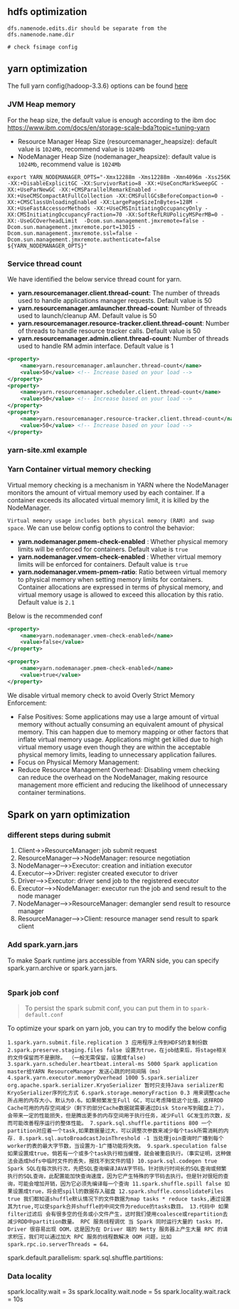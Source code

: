 # 

## hdfs optimization

```shell
dfs.namenode.edits.dir should be separate from the dfs.namenode.name.dir

# check fsimage config
```

## yarn optimization

The full yarn config(hadoop-3.3.6) options can be found [here](https://hadoop.apache.org/docs/r3.3.6/hadoop-yarn/hadoop-yarn-common/yarn-default.xml)

### JVM Heap memory 

For the heap size, the default value is enough according to the ibm doc
https://www.ibm.com/docs/en/storage-scale-bda?topic=tuning-yarn


- Resource Manager Heap Size (resourcemanager_heapsize): default value is `1024Mb`, recommend value is `1024Mb`
- NodeManager Heap Size (nodemanager_heapsize): default value is `1024Mb`, recommend value is `1024Mb`

```shell
export YARN_NODEMANAGER_OPTS="-Xmx12288m -Xms12288m -Xmn4096m -Xss256K -XX:+DisableExplicitGC -XX:SurvivorRatio=8 -XX:+UseConcMarkSweepGC -XX:+UseParNewGC -XX:+CMSParallelRemarkEnabled -XX:+UseCMSCompactAtFullCollection -XX:CMSFullGCsBeforeCompaction=0 -XX:+CMSClassUnloadingEnabled -XX:LargePageSizeInBytes=128M -XX:+UseFastAccessorMethods -XX:+UseCMSInitiatingOccupancyOnly -XX:CMSInitiatingOccupancyFraction=70 -XX:SoftRefLRUPolicyMSPerMB=0 -XX:-UseGCOverheadLimit  -Dcom.sun.management.jmxremote=false -Dcom.sun.management.jmxremote.port=13015 -Dcom.sun.management.jmxremote.ssl=false -Dcom.sun.management.jmxremote.authenticate=false ${YARN_NODEMANAGER_OPTS}"
```

### Service thread count

We have identified the below service thread count for yarn.
- **yarn.resourcemanager.client.thread-count**: The number of threads used to handle applications manager requests. Default value is 50
- **yarn.resourcemanager.amlauncher.thread-count**: Number of threads used to launch/cleanup AM. Default value is 50
- **yarn.resourcemanager.resource-tracker.client.thread-count**: Number of threads to handle resource tracker calls. Default value is 50
- **yarn.resourcemanager.admin.client.thread-count**: Number of threads used to handle RM admin interface. Default value is 1

```xml
<property>
    <name>yarn.resourcemanager.amlauncher.thread-count</name>
    <value>50</value> <!-- Increase based on your load -->
</property>
<property>
    <name>yarn.resourcemanager.scheduler.client.thread-count</name>
    <value>50</value> <!-- Increase based on your load -->
</property>
<property>
    <name>yarn.resourcemanager.resource-tracker.client.thread-count</name>
    <value>50</value> <!-- Increase based on your load -->
</property>
```

### yarn-site.xml example


### Yarn Container virtual memory checking

Virtual memory checking is a mechanism in YARN where the NodeManager monitors the amount of virtual memory used by 
each container. If a container exceeds its allocated virtual memory limit, it is killed by the NodeManager.

`Virtual memory usage includes both physical memory (RAM) and swap space`. We can use below config options to
control the behavior:

- **yarn.nodemanager.pmem-check-enabled** :	Whether physical memory limits will be enforced for containers. Default value is `true`
- **yarn.nodemanager.vmem-check-enabled** : Whether virtual memory limits will be enforced for containers. Default value is `true`
- **yarn.nodemanager.vmem-pmem-ratio**:	Ratio between virtual memory to physical memory when setting memory limits for 
                  containers. Container allocations are expressed in terms of physical memory, and virtual memory usage 
                   is allowed to exceed this allocation by this ratio. Default value is `2.1`

Below is the recommended conf

```xml
<property>
    <name>yarn.nodemanager.vmem-check-enabled</name>
    <value>false</value>
</property>

<property>
    <name>yarn.nodemanager.pmem-check-enabled</name>
    <value>true</value>
</property>
```

We disable virtual memory check to avoid Overly Strict Memory Enforcement:
- False Positives: Some applications may use a large amount of virtual memory without actually consuming an equivalent amount of physical memory. This can happen due to memory mapping or other factors that inflate virtual memory usage.
 Applications might get killed due to high virtual memory usage even though they are within the acceptable physical memory limits, leading to unnecessary application failures.
- Focus on Physical Memory Management:
- Reduce Resource Management Overhead: Disabling vmem checking can reduce the overhead on the NodeManager, making 
  resource management more efficient and reducing the likelihood of unnecessary container terminations.

## Spark on yarn optimization

### different steps during submit

1. Client->>ResourceManager: job submit request 
2. ResourceManager-->>NodeManager: resource negotiation
3. NodeManager-->>Executor: creation and initiation executor
4. Executor-->>Driver: register created executor to driver
5. Driver-->>Executor: driver send job to the registered executor
6. Executor-->>NodeManager: executor run the job and send result to the node manager
7. NodeManager-->>ResourceManager: demangler send result to resource manager
8. ResourceManager-->>Client: resource manager send result to spark client

### Add spark.yarn.jars

To make Spark runtime jars accessible from YARN side, you can specify spark.yarn.archive or spark.yarn.jars.
```shell

```

### Spark job conf

> To persist the spark submit conf, you can put them in to `spark-default.conf`

To optimize your spark on yarn job, you can try to modify the below config

```shell
1.spark.yarn.submit.file.replication 3 应用程序上传到HDFS的复制份数 2.spark.preserve.staging.files false 设置为true，在job结束后，将stage相关的文件保留而不是删除。 （一般无需保留，设置成false) 3.spark.yarn.scheduler.heartbeat.interal-ms 5000 Spark application master给YARN ResourceManager 发送心跳的时间间隔（ms） 4.spark.yarn.executor.memoryOverhead 1000 5.spark.serializer org.apache.spark.serializer.KryoSerializer 暂时只支持Java serializer和KryoSerializer序列化方式 6.spark.storage.memoryFraction 0.3 用来调整cache所占用的内存大小。默认为0.6。如果频繁发生Full GC，可以考虑降低这个比值，这样RDD Cache可用的内存空间减少（剩下的部分Cache数据就需要通过Disk Store写到磁盘上了），会带来一定的性能损失，但是腾出更多的内存空间用于执行任务，减少Full GC发生的次数，反而可能改善程序运行的整体性能。 7.spark.sql.shuffle.partitions 800 一个partition对应着一个task,如果数据量过大，可以调整次参数来减少每个task所需消耗的内存. 8.spark.sql.autoBroadcastJoinThreshold -1 当处理join查询时广播到每个worker的表的最大字节数，当设置为-1广播功能将失效。 9.spark.speculation false 如果设置成true，倘若有一个或多个task执行相当缓慢，就会被重启执行。（事实证明，这种做法会造成hdfs中临时文件的丢失，报找不到文件的错) 10.spark.sql.codegen true Spark SQL在每次执行次，先把SQL查询编译JAVA字节码。针对执行时间长的SQL查询或频繁执行的SQL查询，此配置能加快查询速度，因为它产生特殊的字节码去执行。但是针对很短的查询，可能会增加开销，因为它必须先编译每一个查询 11.spark.shuffle.spill false 如果设置成true，将会把spill的数据存入磁盘 12.spark.shuffle.consolidateFiles true 我们都知道shuffle默认情况下的文件数据为map tasks * reduce tasks,通过设置其为true,可以使spark合并shuffle的中间文件为reduce的tasks数目。 13.代码中 如果filter过滤后 会有很多空的任务或小文件产生，这时我们使用coalesce或repartition去减少RDD中partition数量。 RPC 服务线程调优 当 Spark 同时运行大量的 tasks 时，Driver 很容易出现 OOM，这是因为在 Driver 端的 Netty 服务器上产生大量 RPC 的请求积压，我们可以通过加大 RPC 服务的线程数解决 OOM 问题，比如 spark.rpc.io.serverThreads = 64。
```

spark.default.parallelism:
spark.sql.shuffle.partitions:

### Data locality
spark.locality.wait = 3s
spark.locality.wait.node = 5s
spark.locality.wait.rack = 10s

